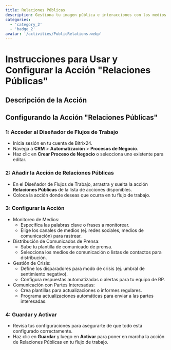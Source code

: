 ```yaml
---
title: Relaciones Públicas
description: Gestiona tu imagen pública e interacciones con los medios de manera efectiva.
categories: 
  - 'category_2'
  - 'badge_2'
avatar: '/activities/PublicRelations.webp'
---
```

# Instrucciones para Usar y Configurar la Acción "Relaciones Públicas"

## Descripción de la Acción

## **Configurando la Acción "Relaciones Públicas"**

### 1: Acceder al Diseñador de Flujos de Trabajo
- Inicia sesión en tu cuenta de Bitrix24.
- Navega a **CRM** > **Automatización** > **Procesos de Negocio**.
- Haz clic en **Crear Proceso de Negocio** o selecciona uno existente para editar.

### 2: Añadir la Acción de Relaciones Públicas
- En el Diseñador de Flujos de Trabajo, arrastra y suelta la acción **Relaciones Públicas** de la lista de acciones disponibles.
- Coloca la acción donde deseas que ocurra en tu flujo de trabajo.

### 3: Configurar la Acción
- Monitoreo de Medios:
  - Especifica las palabras clave o frases a monitorear.
  - Elige los canales de medios (ej. redes sociales, medios de comunicación) para rastrear.
- Distribución de Comunicados de Prensa:
  - Sube tu plantilla de comunicado de prensa.
  - Selecciona los medios de comunicación o listas de contactos para distribución.
- Gestión de Crisis:
  - Define los disparadores para modo de crisis (ej. umbral de sentimiento negativo).
  - Configura respuestas automatizadas o alertas para tu equipo de RP.
- Comunicación con Partes Interesadas:
  - Crea plantillas para actualizaciones o informes regulares.
  - Programa actualizaciones automáticas para enviar a las partes interesadas.

### 4: Guardar y Activar
- Revisa tus configuraciones para asegurarte de que todo está configurado correctamente.
- Haz clic en **Guardar** y luego en **Activar** para poner en marcha la acción de Relaciones Públicas en tu flujo de trabajo.